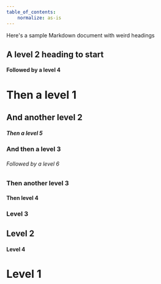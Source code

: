 ```yaml
---
table_of_contents:
    normalize: as-is
---
```


Here's a sample Markdown document with weird headings

## A level 2 heading to start

#### Followed by a level 4

# Then a level 1

## And another level 2

##### Then a level 5

### And then a level 3

###### Followed by a level 6

### Then another level 3

#### Then level 4

### Level 3

## Level 2

#### Level 4

# Level 1
